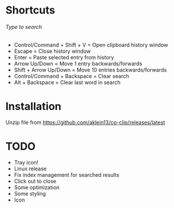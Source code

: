 # Shortcuts

###### Type to search

- Control/Command + Shift + V = Open clipboard history window
- Escape = Close history window
- Enter = Paste selected entry from history
- Arrow Up/Down = Move 1 entry backwards/forwards
- Shift + Arrow Up/Down = Move 10 entries backwards/forwards
- Control/Command + Backspace = Clear search
- Alt + Backspace = Clear last word in search

# Installation
Unzip file from https://github.com/aklein13/cp-clip/releases/latest

# TODO
- Tray icon!
- Linux release
- Fix index management for searched results
- Click out to close
- Some optimization
- Some styling
- Icon
